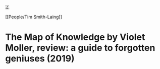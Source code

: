 [🇿](zotero://select/library/items/DXBFACHW)

[[People/Tim Smith-Laing]] 
# The Map of Knowledge by Violet Moller, review: a guide to forgotten geniuses (2019)

